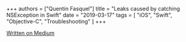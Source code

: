 +++
authors = ["Quentin Fasquel"]
title = "Leaks caused by catching NSException in Swift"
date = "2019-03-17"
tags = [ "iOS", "Swift", "Objective-C", "Troubleshooting" ]
+++

[Written on Medium](https://medium.com/@quentinfasquel/leaks-caused-by-catching-nsexception-in-swift-1f6cbb95c02c)
    